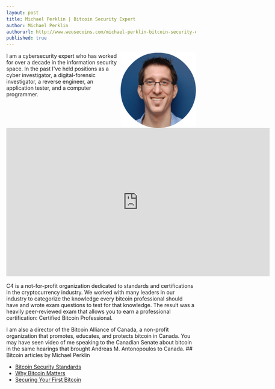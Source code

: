 ```yaml
---
layout: post
title: Michael Perklin | Bitcoin Security Expert
author: Michael Perklin
authorurl: http://www.weusecoins.com/michael-perklin-bitcoin-security-expert
published: true
---
```




<img src="/images/michael-perklin.png" alt="Michael Perklin" align="right">I am a cybersecurity expert who has worked for over a decade in the information security space. In the past I've held positions as a cyber investigator, a digital-forensic investigator, a reverse engineer, an application tester, and a computer programmer.
<p>
<iframe width="700" height="394" src="https://www.youtube.com/embed/J4x8Hz6_hq0" frameborder="0" allowfullscreen></iframe>
<p>
C4 is a not-for-profit organization dedicated to standards and certifications in the cryptocurrency industry. We worked with many leaders in our industry to categorize the knowledge every bitcoin professional should have and wrote exam questions to test for that knowledge. The result was a heavily peer-reviewed exam that allows you to earn a professional certification: Certified Bitcoin Professional.
<p>
I am also a director of the Bitcoin Alliance of Canada, a non-profit organization that promotes, educates, and protects bitcoin in Canada. You may have seen video of me speaking to the Canadian Senate about bitcoin in the same hearings that brought Andreas M. Antonopoulos to Canada.
## Bitcoin articles by Michael Perklin
<ul>
<li><a href="/bitcoin-security-standards/">Bitcoin Security Standards</a></li>
<li><a href="">Why Bitcoin Matters</a></li>
<li><a href="">Securing Your First Bitcoin</a></li>
</ul>

